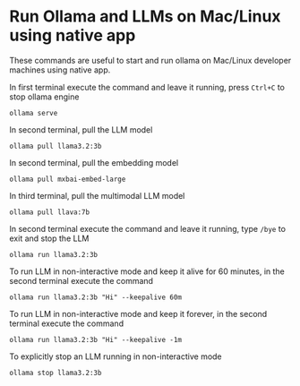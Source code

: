 # Run Ollama and LLMs on Mac/Linux using native app

These commands are useful to start and run ollama on Mac/Linux developer machines using native app.

In first terminal execute the command and leave it running, press `Ctrl+C` to stop ollama engine

    ollama serve

In second terminal, pull the LLM model

    ollama pull llama3.2:3b

In second terminal, pull the embedding model 

    ollama pull mxbai-embed-large

In third terminal, pull the multimodal LLM model 

    ollama pull llava:7b

In second terminal execute the command and leave it running, type `/bye` to exit and stop the LLM

    ollama run llama3.2:3b

To run LLM in non-interactive mode and keep it alive for 60 minutes, in the second terminal execute the command

    ollama run llama3.2:3b "Hi" --keepalive 60m

To run LLM in non-interactive mode and keep it forever, in the second terminal execute the command

    ollama run llama3.2:3b "Hi" --keepalive -1m

To explicitly stop an LLM running in non-interactive mode

    ollama stop llama3.2:3b